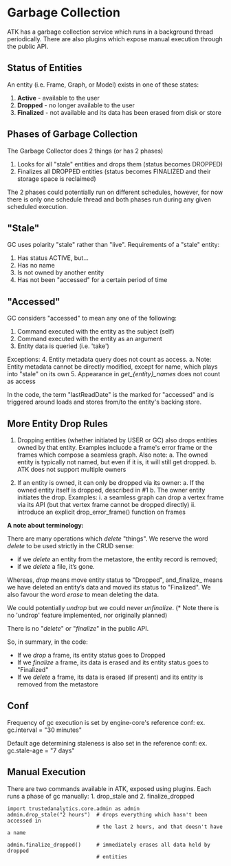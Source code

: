 Garbage Collection
==================

ATK has a garbage collection service which runs in a background thread
periodically.  There are also plugins which expose manual execution through
the public API.


Status of Entities
------------------

An entity (i.e. Frame, Graph, or Model) exists in one of these states:

1.  **Active** - available to the user
2.  **Dropped** - no longer available to the user
3.  **Finalized** - not available and its data has been erased from disk or store

Phases of Garbage Collection
----------------------------

The Garbage Collector does 2 things (or has 2 phases)

1.  Looks for all "stale" entities and drops them (status becomes DROPPED)
2.  Finalizes all DROPPED entities (status becomes FINALIZED and their
    storage space is reclaimed)

The 2 phases could potentially run on different schedules, however, for now
there is only one schedule thread and both phases run during any given
scheduled execution.

"Stale"
-------
GC uses polarity "stale" rather than "live".  Requirements of a "stale" entity:
1.  Has status ACTIVE, but...
2.  Has no name
3.  Is not owned by another entity
4.  Has not been "accessed" for a certain period of time

"Accessed"
----------
GC considers "accessed" to mean any one of the following:
1. Command executed with the entity as the subject (self)
2. Command executed with the entity as an argument
3. Entity data is queried (i.e. 'take')

Exceptions:
4. Entity metadata query does not count as access.
    a. Note: Entity metadata cannot be directly modified, except for name,
       which plays into "stale" on its own
5. Appearance in *get_{entity}_names* does not count as access

In the code, the term "lastReadDate" is the marked for "accessed" and is
triggered around loads and stores from/to the entity's backing store.


More Entity Drop Rules
----------------------

1.  Dropping entities (whether initiated by USER or GC) also drops entities
    owned by that entity.  Examples inclucde a frame's error frame or the frames
    which compose a seamless graph.  Also note:
    a. The owned entity is typically not named, but even if it is, it will
       still get dropped.
    b. ATK does not support multiple owners

2.  If an entity is owned, it can only be dropped via its owner:
    a. If the owned entity itself is dropped, described in #1
    b. The owner entity initiates the drop.  Examples:
        i.  a seamless graph can drop a vertex frame via its API
            (but that vertex frame cannot be dropped directly)
       ii.  introduce an explicit drop_error_frame() function on frames


**A note about terminology:**

There are many operations which _delete_ "things".  We reserve the word
_delete_ to be used strictly in the CRUD sense:
* if we _delete_ an entity from the metastore, the entity record is removed;
* if we _delete_ a file, it’s gone.

Whereas, _drop_ means move entity status to "Dropped", and_finalize_ means
we have deleted an entity’s data and moved its status to "Finalized".  We
also favour the word _erase_ to mean deleting the data.

We could potentially _undrop_ but we could never _unfinalize_.
  (* Note there is no 'undrop' feature implemented, nor originally planned)

There is no "*delete*" or "*finalize*" in the public API.

So, in summary, in the code:

* If we _drop_ a frame, its entity status goes to Dropped
* If we _finalize_ a frame, its data is erased and its entity status goes
  to "Finalized"
* If we _delete_ a frame, its data is erased (if present) and its entity
  is removed from the metastore


Conf
----
Frequency of gc execution is set by engine-core's reference conf:
  ex. gc.interval = "30 minutes"

Default age determining staleness is also set in the reference conf:
  ex. gc.stale-age = "7 days"


Manual Execution
----------------
There are two commands available in ATK, exposed using plugins.  Each runs
a phase of gc manually:  1. drop_stale and 2. finalize_dropped

```
import trustedanalytics.core.admin as admin
admin.drop_stale("2 hours")  # drops everything which hasn't been accessed in
                             # the last 2 hours, and that doesn't have a name

admin.finalize_dropped()     # immediately erases all data held by dropped
                             # entities
```

